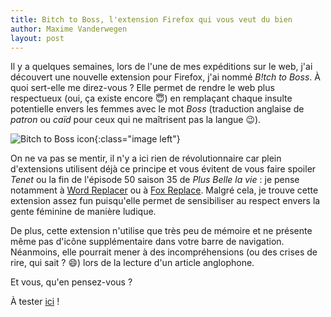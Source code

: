 ```yaml
---
title: Bitch to Boss, l'extension Firefox qui vous veut du bien
author: Maxime Vanderwegen
layout: post
---
```

Il y a quelques semaines, lors de l'une de mes expéditions sur le web, j'ai découvert une nouvelle extension pour Firefox, j'ai nommé _B!tch to Boss_. À quoi sert-elle me direz-vous ? Elle permet de rendre le web plus respectueux (oui, ça existe encore 😇) en remplaçant chaque insulte potentielle envers les femmes avec le mot _Boss_ (traduction anglaise de _patron_ ou _caïd_ pour ceux qui ne maîtrisent pas la langue 😉).

![Bitch to Boss icon](https://addons.cdn.mozilla.net/user-media/addon_icons/2628/2628187-64.png?modified=e0a5081b){:class="image left"}

On ne va pas se mentir, il n'y a ici rien de révolutionnaire car plein d'extensions utilisent déjà ce principe et vous évitent de vous faire spoiler _Tenet_ ou la fin de l'épisode 50 saison 35 de _Plus Belle la vie_ : je pense notamment à [Word Replacer](https://addons.mozilla.org/en-CA/firefox/addon/zero-word-replacer/) ou à [Fox Replace](https://addons.mozilla.org/en-US/firefox/addon/foxreplace/). Malgré cela, je trouve cette extension assez fun puisqu'elle permet de sensibiliser au respect envers la gente féminine de manière ludique.

De plus, cette extension n'utilise que très peu de mémoire et ne présente même pas d'icône supplémentaire dans votre barre de navigation. Néanmoins, elle pourrait mener à des incompréhensions (ou des crises de rire, qui sait ? 😄) lors de la lecture d'un article anglophone.

Et vous, qu'en pensez-vous ?

À tester [ici](https://addons.mozilla.org/en-US/firefox/addon/b-itch-to-boss/) !
